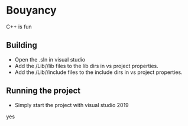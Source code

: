 # Bouyancy
C++ is fun

## Building

- Open the .sln in visual studio
- Add the /Lib/<library>/lib files to the lib dirs in vs project properties.
- Add the /Lib/<library>/include files to the include dirs in vs project properties.

## Running the project

- Simply start the project with visual studio 2019

yes
